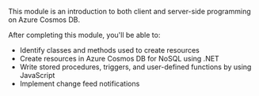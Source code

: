 This module is an introduction to both client and server-side programming on Azure Cosmos DB.

After completing this module, you'll be able to:

* Identify classes and methods used to create resources
* Create resources in Azure Cosmos DB for NoSQL using .NET 
* Write stored procedures, triggers, and user-defined functions by using JavaScript
* Implement change feed notifications
